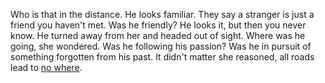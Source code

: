 Who is that in the distance. He looks familiar. They say a stranger is just a friend you haven't met. Was he friendly? He looks it, but then you never know. He turned away from her and headed out of sight. Where was he going, she wondered. Was he following his passion? Was he in pursuit of something forgotten from his past. It didn't matter she reasoned, all roads lead to [no where](http://www.quotehd.com/imagequotes/authors3/ambrose-bierce-journalist-philosophy-a-route-of-many-roads-leading.jpg).
